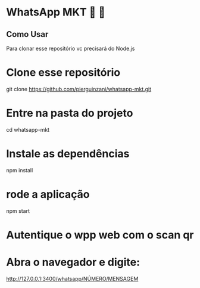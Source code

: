 # WhatsApp MKT 📱 💬

## Como Usar
Para clonar esse repositório vc precisará do Node.js
# Clone esse repositório
git clone https://github.com/pierguinzani/whatsapp-mkt.git
# Entre na pasta do projeto
cd whatsapp-mkt
# Instale as dependências
npm install
# rode a aplicação
npm start
# Autentique o wpp web com o scan qr

# Abra o navegador e digite:
http://127.0.0.1:3400/whatsapp/NÚMERO/MENSAGEM

